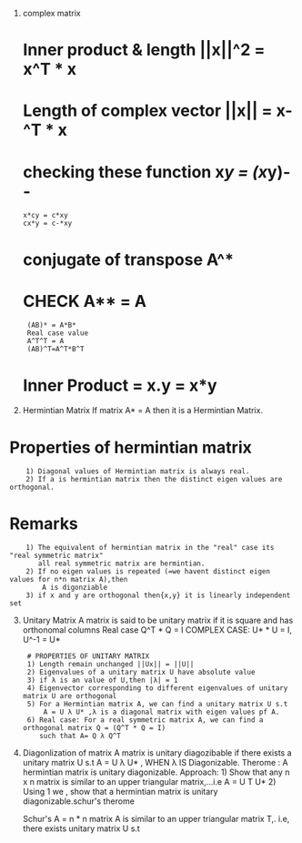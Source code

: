 1) complex matrix
   # Inner product & length ||x||^2 = x^T * x
   # Length of complex vector ||x|| = x-^T * x
   # checking these function x*y = (x*y)--
       x*cy = c*xy
       cx*y = c-*xy
   # conjugate of transpose A^*
   #   CHECK A** = A
        (AB)* = A*B*
        Real case value 
        A^T^T = A
        (AB)^T=A^T*B^T
   # Inner Product = x.y = x*y
 
 2) Hermintian Matrix
    If matrix A* = A then it is a Hermintian Matrix.
    
   # Properties of hermintian matrix
        1) Diagonal values of Hermintian matrix is always real.
        2) If a is hermintian matrix then the distinct eigen values are orthogonal.
   
   # Remarks
        1) The equivalent of hermintian matrix in the "real" case its "real symmetric matrix"
           all real symmetric matrix are hermintian.
        2) If no eigen values is repeated (=we havent distinct eigen values for n*n matrix A),then
            A is digonziable 
        3) if x and y are orthogonal then{x,y} it is linearly independent set 

3) Unitary Matrix
        A matrix is said to be unitary matrix   if it is square and has orthonomal columns
        Real case Q^T * Q = I
        COMPLEX CASE: U* * U = I, U^-1 = U*
        
        
        # PROPERTIES OF UNITARY MATRIX 
        1) Length remain unchanged ||Ux|| = ||U||
        2) Eigenvalues of a unitary matrix U have absolute value 
        3) if λ is an value of U,then |λ| = 1 
        4) Eigenvector corresponding to different eigenvalues of unitary matrix U are orthogonal
        5) For a Hermintian matrix A, we can find a unitary matrix U s.t
            A = U λ U* ,λ is a diagonal matrix with eigen values pf A.
        6) Real case: For a real symmetric matrix A, we can find a orthogonal matrix Q = (Q^T * Q = I)
           such that A= Q λ Q^T
        
4) Diagonlization of matrix
   A matrix is unitary diagozibable if there exists a unitary matrix U s.t 
   A = U λ U* , WHEN λ IS Diagonizable.
   Therome : A hermintian matrix is unitary diagonizable.
   Approach: 1) Show that any n x n matrix is similar to an upper triangular matrix,...i.e
   A = U T U*
   2) Using 1 we , show that a hermintian matrix is unitary diagonizable.schur's therome
   
   Schur's A = n * n matrix A is similar to an upper triangular matrix T,. i.e, there exists
   unitary matrix U s.t
